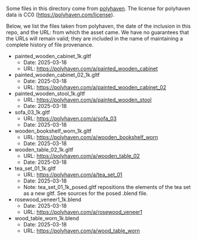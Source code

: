 Some files in this directory come from [polyhaven](https://polyhaven.com/).
The license for polyhaven data is CC0 (https://polyhaven.com/license).

Below, we list the files taken from polyhaven, the date of the inclusion in this
repo, and the URL: from which the asset came. We have no guarantees that the
URLs will remain valid; they are included in the name of maintaining a complete
history of file provenance.

- painted_wooden_cabinet_1k.gltf
  - Date: 2025-03-18
  - URL: https://polyhaven.com/a/painted_wooden_cabinet
- painted_wooden_cabinet_02_1k.gltf
  - Date: 2025-03-18
  - URL: https://polyhaven.com/a/painted_wooden_cabinet_02
- painted_wooden_stool_1k.gltf
  - URL: https://polyhaven.com/a/painted_wooden_stool
  - Date: 2025-03-18
- sofa_03_1k.gltf
  - URL: https://polyhaven.com/a/sofa_03
  - Date: 2025-03-18
- wooden_bookshelf_worn_1k.gltf
  - URL: https://polyhaven.com/a/wooden_bookshelf_worn
  - Date: 2025-03-18
- wooden_table_02_1k.gltf
  - URL: https://polyhaven.com/a/wooden_table_02
  - Date: 2025-03-18
- tea_set_01_1k.gltf
  - URL: https://polyhaven.com/a/tea_set_01
  - Date: 2025-03-18
  - Note: tea_set_01_1k_posed.gltf repositions the elements of the tea set as a
          new gltf. See sources for the posed .blend file.
- rosewood_veneer1_1k.blend
  - Date: 2025-03-18
  - URL: https://polyhaven.com/a/rosewood_veneer1
- wood_table_worn_1k.blend
  - Date: 2025-03-18
  - URL: https://polyhaven.com/a/wood_table_worn
